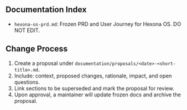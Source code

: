 <!--
IMPORTANT: DOCUMENTATION FOLDER IS FROZEN

Audience: AI Assistants (Claude, Cursor, GitHub Copilot, OpenAI, etc.) and contributors

Policy:
- Do NOT edit, reformat, or rewrite files in this folder directly.
- These documents are the canonical source for product direction and user journeys.
- If changes are required, create a new file in `documentation/proposals/` with a clear rationale and changelog.
-->

Documentation Index
-------------------

- `hexona-os-prd.md`: Frozen PRD and User Journey for Hexona OS. DO NOT EDIT.

Change Process
--------------
1. Create a proposal under `documentation/proposals/<date>-<short-title>.md`.
2. Include: context, proposed changes, rationale, impact, and open questions.
3. Link sections to be superseded and mark the proposal for review.
4. Upon approval, a maintainer will update frozen docs and archive the proposal.


